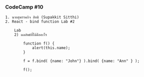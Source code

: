 ### CodeCamp #10
    1. นายสุพรรคกิจ สิทธิ (Supakkit Sitthi)
    2. React - bind function Lab #2

        Lab
        2) ผลลัพธ์ที่ได้คืออะไร

            function f() {
                alert(this.name);
            }
                
            f = f.bind( {name: "John"} ).bind( {name: "Ann" } );
                
            f();